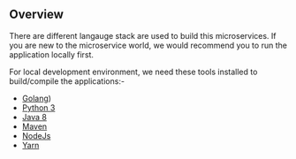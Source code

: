 ## Overview

There are different langauge stack are used to build this microservices. If you are new to the microservice world, we would recommend you to run the application locally first.

For local development environment, we need these tools installed to build/compile the applications:-

- [Golang](https://golang.org/dl/))
- [Python 3](https://www.python.org/download/releases/3.0/)
- [Java 8](https://www.java.com/en/download/faq/java8.xml)
- [Maven](https://maven.apache.org/download.cgi)
- [NodeJs](https://nodejs.org/en/download/)
- [Yarn](https://yarnpkg.com/lang/en/docs/install/)
